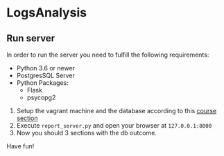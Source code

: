 # LogsAnalysis

## Run server

In order to run the server you need to fulfill the following requirements:
* Python 3.6  or newer
* PostgresSQL Server
* Python Packages: 
  * Flask
  * psycopg2

1. Setup the vagrant machine and the database according to this [course section](https://classroom.udacity.com/nanodegrees/nd004/parts/51200cee-6bb3-4b55-b469-7d4dd9ad7765/modules/c57b57d4-29a8-4c5f-9bb8-5d53df3e48f4/lessons/bc938915-0f7e-4550-a48f-82241ab649e3/concepts/a9cf98c8-0325-4c68-b972-58d5957f1a91)
2. Execute `report_server.py` and open your browser at `127.0.0.1:8000`
3. Now you should 3 sections with the db outcome.

Have fun!
